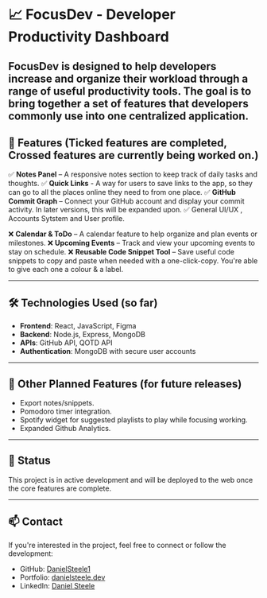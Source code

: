 # 📈 FocusDev - Developer Productivity Dashboard

FocusDev is designed to help developers increase and organize their workload through a range of useful productivity tools. The goal is to bring together a set of features that developers commonly use into one centralized application.
---

## 🔧 Features (Ticked features are completed, Crossed features are currently being worked on.)

✅ **Notes Panel** – A responsive notes section to keep track of daily tasks and thoughts.
✅ **Quick Links** - A way for users to save links to the app, so they can go to all the places online they need to from one place.
✅  **GitHub Commit Graph** – Connect your GitHub account and display your commit activity. In later versions, this will be expanded upon.
✅ General UI/UX , Accounts Sytstem and User profile.

❌ **Calendar & ToDo** – A calendar feature to help organize and plan events or milestones.
❌ **Upcoming Events** – Track and view your upcoming events to stay on schedule.
❌ **Reusable Code Snippet Tool** – Save useful code snippets to copy and paste when needed with a one-click-copy. You're able to give each one a colour & a label.

---

## 🛠 Technologies Used (so far)

- **Frontend**: React, JavaScript, Figma
- **Backend**: Node.js, Express, MongoDB
- **APIs**: GitHub API, QOTD API
- **Authentication**: MongoDB with secure user accounts

---

## 🚧 Other Planned Features (for future releases)

- Export notes/snippets.
- Pomodoro timer integration.
- Spotify widget for suggested playlists to play while focusing working.
- Expanded Github Analytics.

---

## 📌 Status

This project is in active development and will be deployed to the web once the core features are complete.

---

## 📫 Contact

If you're interested in the project, feel free to connect or follow the development:

- GitHub: [DanielSteele1](https://github.com/DanielSteele1)
- Portfolio: [danielsteele.dev](https://danielsteele.dev)
- LinkedIn: [Daniel Steele](https://www.linkedin.com/in/daniel-steele1)
